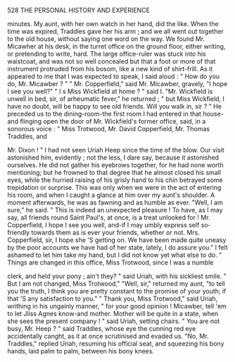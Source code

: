 528           THE PERSONAL HISTORY AND EXPERIENCE

minutes. My aunt, with her own watch in her hand, did the like. When the
time was expired, Traddles gave her his arm ; and we all went out together
to the old house, without saying one word on the way.
   We found Mr. Micawher at his desk, in the turret office on the ground
floor, either writing, or pretending to write, hard. The large office-ruler
was stuck into his waistcoat, and was not so well concealed but that a
foot or more of that instrument protruded from his bosom, like a new kind
of shirt-frill.
   As it appeared to me that I was expected to speak, I said aloud :
   " How do you do, Mr. Micawber ? "
   " Mr. Copperfield," said Mr. Micawber, gravely, "I hope I see you well?"
   " I s Miss Wickfield at home ? " said I.
   "Mr. Wickfield is unwell in bed, sir, of arheumatic fever," he returned ;
" but Miss Wickfield, I have no doubt, will be happy to see old friends.
Will you walk in, sir ? "
   He preceded us to the dining-room-the first room I had entered in
that house-and flinging open the door of Mr. Wickfield's former office,
said, in a sonorous voice :
   " Miss Trotwood, Mr. David Copperfield, Mr. Thomas Traddles, and

Mr. Dixon ! "
   I had not seen Uriah Heep since the time of the blow. Our visit
astonished him, evidently ; not the less, I dare say, because it astonished
ourselves. He did not gather his eyebrows together, for he had none
worth mentioning; but he frowned to that degree that he almost closed his
small eyes, while the hurried raising of his grisly hand to his chin betrayed
some trepidation or surprise. This was only when we were in the act of
entering his room, and when I caught a glance at him over my aunt's
shoulder. A moment afterwards, he was as fawning and as humble as ever.
   "Well, I am sure," he said. " This is indeed an unexpected pleasure !
To have, as I may say, all friends round Saint Paul's, at once, is a treat
unlooked for ! Mr. Copperfield, I hope I see you well, and-if          I may
umbly express self so-friendly towards them as is ever your friends,
whether or not. Mrs. Copperfield, sir, I hope she 'S getting on. We have
been made quite uneasy by the poor accounts we have had of her state,
lately, I do assure you."
   I felt ashamed to let him take my hand, but I did not know yet what
else to do.
   " Things are changed in this office, Miss Trotwood, since I was a numble

clerk, and held your pony ; ain't they? " said Uriah, with his sickliest
smile. " But I am not changed, Miss Trotwood,"
   "Well, sir," returned my aunt, "to tell you the truth, I think you are
pretty constant to the promise of your youth; if that 'S any satisfaction
to you."
   " Thank you, Miss Trotwood,"        said Uriah, writhing in his ungainly
manner, " for your good opinion ! Micawber, tell 'em to let Jliss Agnes
know-and mother. Mother will be quite in a state, when she sees the
present company ! " said Uriah, setting chairs.
   " You are not busy, Mr. Heep ? " said Traddles, whose eye the cunning
red eye accidentally canght, as it at once scrutinised and evaded us.
    "No, Mr. Traddles," replied Uriah, resuming his official seat, and
 squeezing his bony hands, laid palm to palm, between his bony knees.
